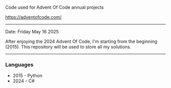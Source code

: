 Code used for Advent Of Code annual projects

https://adventofcode.com/

---

Date: Friday May 16 2025

After enjoying the 2024 Advent Of Code, I'm starting from the beginning (2015). This repository will be used to store all my solutions.

---

### Languages ###

- 2015 - Python
- 2024 - C#

